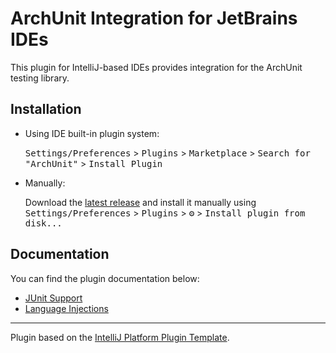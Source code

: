 # ArchUnit Integration for JetBrains IDEs

<!-- Plugin description -->
This plugin for IntelliJ-based IDEs provides integration for the ArchUnit testing library.
<!-- Plugin description end -->

## Installation

- Using IDE built-in plugin system:
  
  <kbd>Settings/Preferences</kbd> > <kbd>Plugins</kbd> > <kbd>Marketplace</kbd> > <kbd>Search for "ArchUnit"</kbd> >
  <kbd>Install Plugin</kbd>
  
- Manually:

  Download the [latest release](https://github.com/picimako/archunit-jetbrains-plugin/releases/latest) and install it manually using
  <kbd>Settings/Preferences</kbd> > <kbd>Plugins</kbd> > <kbd>⚙️</kbd> > <kbd>Install plugin from disk...</kbd>

## Documentation

You can find the plugin documentation below:
- [JUnit Support](docs/junit_support.md)
- [Language Injections](docs/language_injections.md)
---
Plugin based on the [IntelliJ Platform Plugin Template][template].

[template]: https://github.com/JetBrains/intellij-platform-plugin-template
